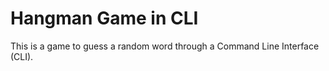 # **Hangman Game in CLI**
This is a game to guess a random word through a Command Line Interface (CLI).